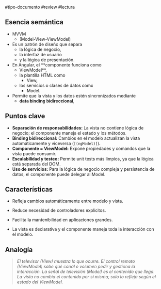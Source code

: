 #tipo-documento #review #lectura
## Esencia semántica
+ MVVM 
	+ (Model-View-ViewModel) 
+ Es un patrón de diseño que separa 
	+ la lógica de negocio, 
	+ la interfaz de usuario 
	+ y la lógica de presentación. 
+ En Angular, el **componente funciona como 
	+ ViewModel**, 
	+ la plantilla HTML como 
		+ View,
	+ los servicios o clases de datos como 
		+ Model. 
+ Permite que la vista y los datos estén sincronizados mediante 
	+ **data binding bidireccional**, 
## Puntos clave
- **Separación de responsabilidades:** La vista no contiene lógica de negocio; el componente maneja el estado y los métodos.
- **Binding bidireccional:** Cambios en el modelo actualizan la vista automáticamente y viceversa (`[(ngModel)]`).
- **Componente = ViewModel:** Expone propiedades y comandos que la vista puede consumir.
- **Escalabilidad y testeo:** Permite unit tests más limpios, ya que la lógica está separada del DOM.
- **Uso de servicios:** Para la lógica de negocio compleja y persistencia de datos, el componente puede delegar al Model.

## Características
- Refleja cambios automáticamente entre modelo y vista.
    
- Reduce necesidad de controladores explícitos.
    
- Facilita la mantenibilidad en aplicaciones grandes.
    
- La vista es declarativa y el componente maneja toda la interacción con el modelo.
## Analogía
> *El televisor (View) muestra lo que ocurre.
> El control remoto (ViewModel) sabe qué canal o volumen pedir y gestiona la interacción.
> La señal de televisión (Model) es el contenido que llega. La vista no cambia el contenido por sí misma; solo lo refleja según el estado del ViewModel.*
